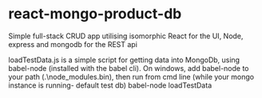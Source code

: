 # react-mongo-product-db
Simple full-stack CRUD app utilising isomorphic React for the UI, Node, express and mongodb for the REST api

loadTestData.js is a simple script for getting data into MongoDb, using babel-node (installed with the babel cli). On windows, add babel-node to your path (.\node_modules\.bin), then run from cmd line (while your mongo instance is running- default test db)
babel-node loadTestData
